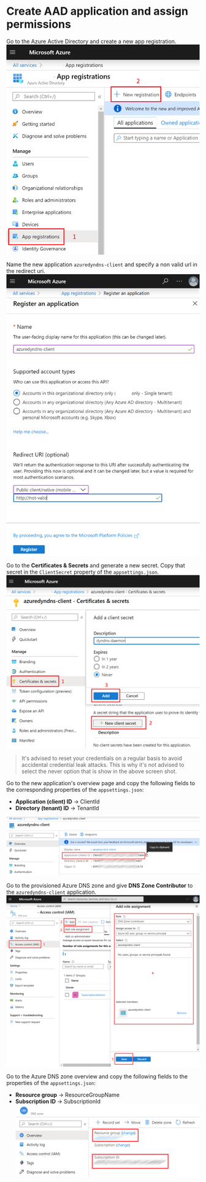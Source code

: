 # Create AAD application and assign permissions

Go to the Azure Active Directory and create a new app registration.
![New app registration](images/createapp-step00.png)

Name the new application `azuredyndns-client` and specify a non valid url in the
redirect uri. ![New app wizard](images/createapp-step01.png)

Go to the **Certificates & Secrets** and generate a new secret. Copy that secret
in the `ClientSecret` property of the `appsettings.json`.
![Generate client secret](images/createapp-step02.png)

> It's advised to reset your credentials on a regular basis to avoid accidental
> credential leak attacks. This is why it's not advised to select the never
> option that is show in the above screen shot.

Go to the new application's overview page and copy the following fields to the
corresponding properties of the `appsettings.json`:

- **Application (client) ID** -> ClientId
- **Directory (tenant) ID** -> TenantId

![Client ids](images/createapp-step03.png)

Go to the provisioned Azure DNS zone and give **DNS Zone Contributor** to the
`azuredyndns-client` application.
![Assign permission](images/createapp-step04.png)

Go to the Azure DNS zone overview and copy the following fields to the
properties of the `appsettings.json`:

- **Resource group** -> ResourceGroupName
- **Subscription ID** -> SubscriptionId
  ![Assign permission](images/createapp-step05.png)